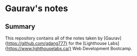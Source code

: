 # Gaurav's notes

## Summary

This repository contains all of the notes taken by [Gaurav]{https://github.com/gdang777} for the [Lighthouse Labs]{https://www.lighthouselabs.ca/} Web Development Bootcamp.

